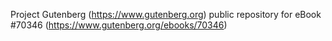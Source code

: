Project Gutenberg (https://www.gutenberg.org) public repository for
eBook #70346 (https://www.gutenberg.org/ebooks/70346)
